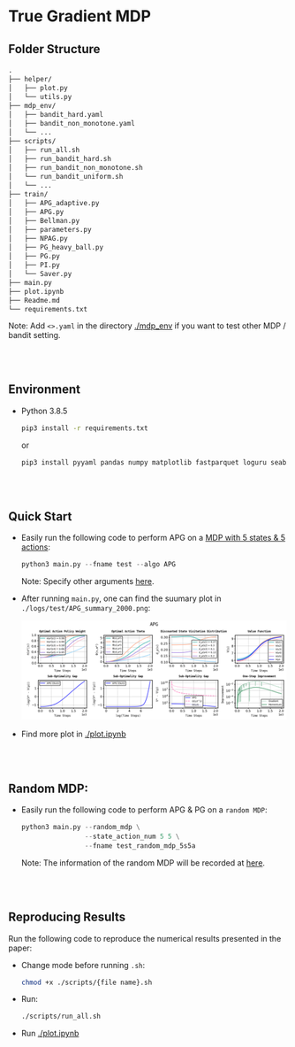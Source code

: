 # True Gradient MDP

## Folder Structure
```
.
├── helper/
│   ├── plot.py
│   └── utils.py
├── mdp_env/
│   ├── bandit_hard.yaml
│   ├── bandit_non_monotone.yaml
│   └── ...
├── scripts/
│   ├── run_all.sh
│   ├── run_bandit_hard.sh
│   ├── run_bandit_non_monotone.sh
│   └── run_bandit_uniform.sh
│   └── ...
├── train/
│   ├── APG_adaptive.py
│   ├── APG.py
│   ├── Bellman.py
│   ├── parameters.py
│   ├── NPAG.py
│   ├── PG_heavy_ball.py
│   ├── PG.py
│   ├── PI.py
│   └── Saver.py
├── main.py
├── plot.ipynb
├── Readme.md
└── requirements.txt
```
Note: Add `<>.yaml` in the directory [./mdp_env](./mdp_env) if you want to test other MDP / bandit setting.

<br/><br/>
## Environment
- Python 3.8.5
    ```sh
    pip3 install -r requirements.txt
    ```
    or
    ```sh
    pip3 install pyyaml pandas numpy matplotlib fastparquet loguru seaborn
    ```

<br/><br/>
## Quick Start
- Easily run the following code to perform APG on a [MDP with 5 states & 5 actions](./mdp_env/mdp_5s5a_uniform.yaml):
    ```py
    python3 main.py --fname test --algo APG
    ```
    Note: Specify other arguments [here](./train/parameters.py).

- After running `main.py`, one can find the suumary plot in `./logs/test/APG_summary_2000.png`:
    <center class="half">
        <kbd><img src=./logs/test/APG_summary_2000.png></kbd>
    </center>

- Find more plot in [./plot.ipynb](./plot.ipynb)   

<br/><br/>
## Random MDP:
- Easily run the following code to perform APG & PG on a `random MDP`:

    ```py
    python3 main.py --random_mdp \
                    --state_action_num 5 5 \
                    --fname test_random_mdp_5s5a 
    ```
    Note: The information of the random MDP will be recorded at [here](./logs/test_random_mdp_5s5a/APG/args.yaml).

    

<br/><br/>
## Reproducing Results
Run the following code to reproduce the numerical results presented in the paper:
- Change mode before running `.sh`:
    ```sh
    chmod +x ./scripts/{file name}.sh
    ```

- Run:
    ```sh
    ./scripts/run_all.sh
    ```

- Run [./plot.ipynb](./plot.ipynb)